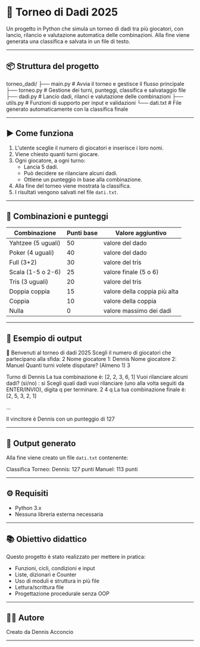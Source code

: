 # 🎲 Torneo di Dadi 2025

Un progetto in Python che simula un torneo di dadi tra più giocatori, con lancio, rilancio e valutazione automatica delle combinazioni. Alla fine viene generata una classifica e salvata in un file di testo.

---

## 📦 Struttura del progetto

torneo_dadi/
├── main.py # Avvia il torneo e gestisce il flusso principale
├── torneo.py # Gestione dei turni, punteggi, classifica e salvataggio file
├── dadi.py # Lancio dadi, rilanci e valutazione delle combinazioni
├── utils.py # Funzioni di supporto per input e validazioni
└── dati.txt # File generato automaticamente con la classifica finale

---

## ▶️ Come funziona

1. L'utente sceglie il numero di giocatori e inserisce i loro nomi.
2. Viene chiesto quanti turni giocare.
3. Ogni giocatore, a ogni turno:
   - Lancia 5 dadi.
   - Può decidere se rilanciare alcuni dadi.
   - Ottiene un punteggio in base alla combinazione.
4. Alla fine del torneo viene mostrata la classifica.
5. I risultati vengono salvati nel file `dati.txt`.

---

## 🧠 Combinazioni e punteggi

| Combinazione      | Punti base | Valore aggiuntivo |
|-------------------|------------|--------------------|
| Yahtzee (5 uguali) | 50         | valore del dado    |
| Poker (4 uguali)   | 40         | valore del dado    |
| Full (3+2)         | 30         | valore del tris    |
| Scala (1-5 o 2-6)  | 25         | valore finale (5 o 6) |
| Tris (3 uguali)    | 20         | valore del tris    |
| Doppia coppia      | 15         | valore della coppia più alta |
| Coppia             | 10         | valore della coppia |
| Nulla              | 0          | valore massimo dei dadi |

---

## 📄 Esempio di output

🎲 Benvenuti al torneo di dadi 2025
Scegli il numero di giocatori che partecipano alla sfida: 2
Nome giocatore 1: Dennis
Nome giocatore 2: Manuel
Quanti turni volete disputare? (Almeno 1)
3

Turno di Dennis
La tua combinazione è: [2, 2, 3, 6, 1]
Vuoi rilanciare alcuni dadi? (si/no) : si
Scegli quali dadi vuoi rilanciare (uno alla volta seguiti da ENTER/INVIO), digita q per terminare.
2
4
q
La tua combinazione finale è: [2, 5, 3, 2, 1]

...

Il vincitore è Dennis con un punteggio di 127

---

## 💾 Output generato

Alla fine viene creato un file `dati.txt` contenente:

Classifica Torneo:
Dennis: 127 punti
Manuel: 113 punti

---

## ⚙️ Requisiti

- Python 3.x
- Nessuna libreria esterna necessaria

---

## 📚 Obiettivo didattico

Questo progetto è stato realizzato per mettere in pratica:
- Funzioni, cicli, condizioni e input
- Liste, dizionari e Counter
- Uso di moduli e struttura in più file
- Lettura/scrittura file
- Progettazione procedurale senza OOP

---

## 👨‍💻 Autore

Creato da Dennis Acconcio

---